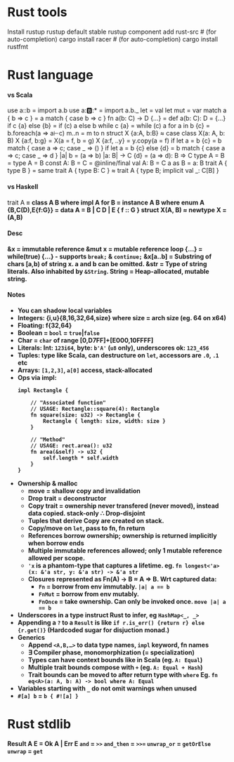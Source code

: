 Rust tools
==========

Install rustup
rustup default stable
rustup component add rust-src # (for auto-completion)
cargo install racer # (for auto-completion)
cargo install rustfmt

Rust language
=============

#### vs Scala

use a::b                  = import a.b
use a::b::*               = import a.b._
let                       = val
let mut                   = var
match a { b => c }        = a match { case b => c }
fn a(b: C) -> D {…}       = def a(b: C): D = {…}
if c {a} else {b}         = if (c) a else b
while c {a}               = while (c) a
for a in b {c}            = b.foreach(a => a⊢c)
m..n                      = m to n
struct X {a:A, b:B}       ≈ case class X(a: A, b: B)
X {a:f, b:g}              = X(a = f, b = g)
X {a:f, ..y}              = y.copy(a = f)
if let a = b {c}          = b match { case a => c; case _ => () }
if let a = b {c} else {d} = b match { case a => c; case _ => d }
|a| b                     = (a => b)
|a: B| -> C {d}           = (a => d): B => C
type A = B                = type A = B
const A: B = C            = @inline/final val A: B = C
a as B                    = a: B
trait A { type B }        = same
trait A { type B: C }     ≈ trait A { type B; implicit val _: C[B] }


#### vs Haskell

trait A<B>             = class A B where
impl A for B           = instance A B where
enum A {B,C(D),E{f:G}} = data A = B | C D | E { f :: G }
struct X(A, B)         ≈ newtype X = (A,B)

#### Desc

&x                  = immutable reference
&mut x              = mutable reference
loop {…}            = while(true) {…} - supports `break;` & `continue;`
&x[a..b]            = Substring of chars [a,b) of string x. a and b can be omitted.
&str                = Type of string literals. Also inhabited by `&String`.
String              = Heap-allocated, mutable string.

#### Notes

* You can shadow local variables
* Integers: {i,u}{8,16,32,64,size} where size = arch size (eg. 64 on x64)
* Floating: f{32,64}
* Boolean = `bool` = `true`|`false`
* Char = `char` of range [0,D7FF]+[E000,10FFFF]
* Literals: Int: `123i64`, byte: `b'A'` (`u8` only), underscores ok: `123_456`
* Tuples: type like Scala, can destructure on `let`, accessors are `.0`, `.1` etc
* Arrays: `[1,2,3]`, `a[0]` access, stack-allocated
* Ops via impl:
    ```
    impl Rectangle {

        // "Associated function"
        // USAGE: Rectangle::square(4): Rectangle
        fn square(size: u32) -> Rectangle {
            Rectangle { length: size, width: size }
        }

        // "Method"
        // USAGE: rect.area(): u32
        fn area(&self) -> u32 {
            self.length * self.width
        }
    }
    ```
* Ownership & malloc
  * move = shallow copy and invalidation
  * Drop trait = deconstructor
  * Copy trait = ownership never transfered (never moved), instead data copied. stack-only ∴ Drop-disjoint
  * Tuples that derive Copy are created on stack.
  * Copy/move on `let`, pass to fn, fn return
  * References borrow ownership; ownership is returned implicitly when borrow ends
  * Multiple immutable references allowed; only 1 mutable reference allowed per scope.
  * `'x` is a phantom-type that captures a lifetime.
    eg. `fn longest<'a>(x: &'a str, y: &'a str) -> &'a str`
  * Closures represented as Fn(A) -> B ≈ A => B. Wrt captured data:
    * `Fn` = borrow from env immutably. `|a| a == b`
    * `FnMut` = borrow from env mutably.
    * `FnOnce` = take ownership. Can only be invoked once. `move |a| a == b`
* Underscores in a type instruct Rust to infer, eg `HashMap<_, _>`
* Appending a `?` to a `Result` is like `if r.is_err() {return r} else {r.get()}`
  (Hardcoded sugar for disjuction monad.)
* Generics
  * Append `<A,B,…>` to data type names, `impl` keyword, fn names
  * ∃ Compiler phase, monomorphization (= specialization)
  * Types can have context bounds like in Scala (eg. `A: Equal`)
  * Multiple trait bounds compose with `+` (eg. `A: Equal + Hash`)
  * Trait bounds can be moved to after return type with `where`
    Eg. `fn eq<A>(a: A, b: A) -> bool where A: Equal`
* Variables starting with `_` do not omit warnings when unused
* `#[a] b` = `b { #![a] }`

Rust stdlib
===========

Result A E = Ok A | Err E
  `and`       = `>>`
  `and_then`  = `>>=`
  `unwrap_or` = `getOrElse`
  `unwrap`    = `get`
